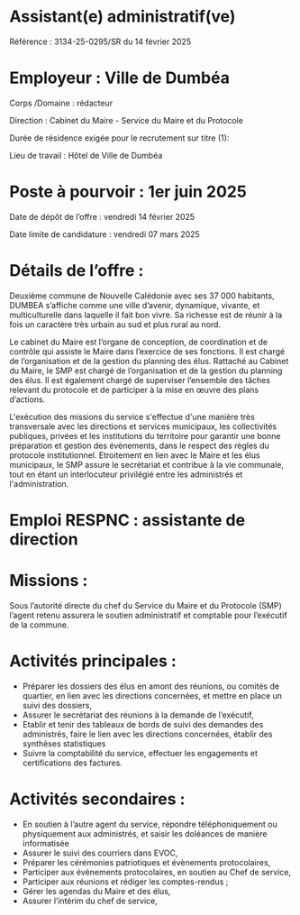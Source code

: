 # Assistant(e) administratif(ve)

Référence : 3134-25-0295/SR du 14 février 2025

# Employeur : Ville de Dumbéa

Corps /Domaine : rédacteur

Direction : Cabinet du Maire - Service du Maire et du Protocole

Durée de résidence exigée pour le recrutement sur titre (1):

Lieu de travail : Hôtel de Ville de Dumbéa

# Poste à pourvoir : 1er juin 2025

Date de dépôt de l’offre : vendredi 14 février 2025

Date limite de candidature : vendredi 07 mars 2025

# Détails de l’offre :

Deuxième commune de Nouvelle Calédonie avec ses 37 000 habitants, DUMBEA s’affiche comme une ville d’avenir, dynamique, vivante, et multiculturelle dans laquelle il fait bon vivre. Sa richesse est de réunir à la fois un caractère très urbain au sud et plus rural au nord.

Le cabinet du Maire est l’organe de conception, de coordination et de contrôle qui assiste le Maire dans l’exercice de ses fonctions. Il est chargé de l’organisation et de la gestion du planning des élus. Rattaché au Cabinet du Maire, le SMP est chargé de l’organisation et de la gestion du planning des élus. Il est également chargé de superviser l’ensemble des tâches relevant du protocole et de participer à la mise en œuvre des plans d’actions.

L'exécution des missions du service s'effectue d'une manière très transversale avec les directions et services municipaux, les collectivités publiques, privées et les institutions du territoire pour garantir une bonne préparation et gestion des évènements, dans le respect des règles du protocole institutionnel. Etroitement en lien avec le Maire et les élus municipaux, le SMP assure le secrétariat et contribue à la vie communale, tout en étant un interlocuteur privilégié entre les administrés et l'administration.

# Emploi RESPNC : assistante de direction

# Missions :

Sous l’autorité directe du chef du Service du Maire et du Protocole (SMP) l’agent retenu assurera le soutien administratif et comptable pour l’exécutif de la commune.

# Activités principales :

- Préparer les dossiers des élus en amont des réunions, ou comités de quartier, en lien avec les directions concernées, et mettre en place un suivi des dossiers,
- Assurer le secrétariat des réunions à la demande de l’exécutif,
- Etablir et tenir des tableaux de bords de suivi des demandes des administrés, faire le lien avec les directions concernées, établir des synthèses statistiques
- Suivre la comptabilité du service, effectuer les engagements et certifications des factures.

# Activités secondaires :

- En soutien à l’autre agent du service, répondre téléphoniquement ou physiquement aux administrés, et saisir les doléances de manière informatisée
- Assurer le suivi des courriers dans EVOC,
- Préparer les cérémonies patriotiques et évènements protocolaires,
- Participer aux évènements protocolaires, en soutien au Chef de service,
- Participer aux réunions et rédiger les comptes-rendus ;
- Gérer les agendas du Maire et des élus,
- Assurer l’intérim du chef de service,